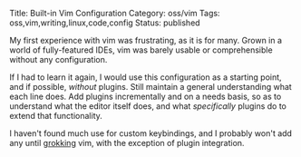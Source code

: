 Title: Built-in Vim Configuration
Category: oss/vim
Tags: oss,vim,writing,linux,code,config
Status: published

My first experience with vim was frustrating, as it is for many. Grown in a world of fully-featured IDEs, vim was barely usable or comprehensible without any configuration.

If I had to learn it again, I would use this configuration as a starting point, and if possible, _without_ plugins. Still maintain a general understanding what each line does. Add plugins incrementally and on a needs basis, so as to understand what the editor itself does, and what _specifically_ plugins do to extend that functionality.

I haven't found much use for custom keybindings, and I probably won't add any until [grokking](https://en.wikipedia.org/wiki/Grok#In_computer_programmer_culture) vim, with the exception of plugin integration. 

<pre data-src="https://raw.githubusercontent.com/rwev/evix/master/.vim/config.vim"><code class="language-vim"></code></pre>

